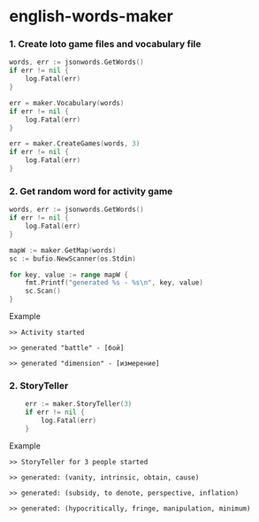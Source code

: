 # english-words-maker

### 1. Create loto game files and vocabulary file
```go
words, err := jsonwords.GetWords()
if err != nil {
    log.Fatal(err)
}

err = maker.Vocabulary(words)
if err != nil {
    log.Fatal(err)
}

err = maker.CreateGames(words, 3)
if err != nil {
    log.Fatal(err)
}
```

### 2. Get random word for activity game
```go
words, err := jsonwords.GetWords()
if err != nil {
    log.Fatal(err)
}

mapW := maker.GetMap(words)
sc := bufio.NewScanner(os.Stdin)

for key, value := range mapW {
    fmt.Printf("generated %s - %s\n", key, value)
    sc.Scan()
}
```

Example
```shell
>> Activity started

>> generated "battle" - [бой]

>> generated "dimension" - [измерение]
```


### 2. StoryTeller
```go
	err := maker.StoryTeller(3)
	if err != nil {
		log.Fatal(err)
	}
```

Example
```shell
>> StoryTeller for 3 people started

>> generated: (vanity, intrinsic, obtain, cause)

>> generated: (subsidy, to denote, perspective, inflation)

>> generated: (hypocritically, fringe, manipulation, minimum)
```